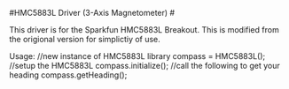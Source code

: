 #HMC5883L Driver (3-Axis Magnetometer) #

This driver is for the Sparkfun HMC5883L Breakout.  This is modified from the origional version for simplictiy of use.

Usage:
//new instance of HMC5883L library
compass = HMC5883L();
//setup the HMC5883L
compass.initialize();
//call the following to get your heading
compass.getHeading();
